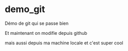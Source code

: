 # demo_git
Démo de git qui se passe bien

Et maintenant on modifie depuis  github

mais aussi depuis ma machine locale et c'est super cool
